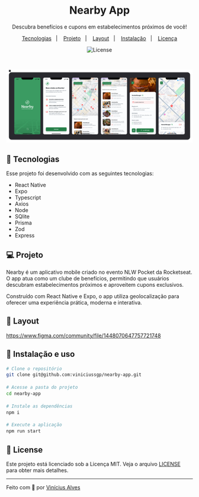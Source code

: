 <h1 align="center">Nearby App</h1>

<p align="center">
Descubra benefícios e cupons em estabelecimentos próximos de você!
</p>

<p align="center">
  <a href="#-tecnologias">Tecnologias</a>&nbsp;&nbsp;&nbsp;|&nbsp;&nbsp;&nbsp;
  <a href="#-projeto">Projeto</a>&nbsp;&nbsp;&nbsp;|&nbsp;&nbsp;&nbsp;
  <a href="#-layout">Layout</a>&nbsp;&nbsp;&nbsp;|&nbsp;&nbsp;&nbsp;
  <a href="#-instalação-e-uso">Instalação</a>&nbsp;&nbsp;&nbsp;|&nbsp;&nbsp;&nbsp;
  <a href="#memo-licença">Licença</a>
</p>

<p align="center">
  <img alt="License" src="https://img.shields.io/static/v1?label=license&message=MIT&color=49AA26&labelColor=000000">
</p>

<br>

![](./.github/cover.png)

## 🚀 Tecnologias

Esse projeto foi desenvolvido com as seguintes tecnologias:

- React Native
- Expo
- Typescript
- Axios
- Node
- SQlite
- Prisma
- Zod
- Express

## 💻 Projeto

Nearby é um aplicativo mobile criado no evento NLW Pocket da Rocketseat.
O app atua como um clube de benefícios, permitindo que usuários descubram estabelecimentos próximos e aproveitem cupons exclusivos.

Construído com React Native e Expo, o app utiliza geolocalização para oferecer uma experiência prática, moderna e interativa.

## 🎨 Layout

https://www.figma.com/community/file/1448070647757721748

## 🚀 Instalação e uso

```bash
# Clone o repositório
git clone git@github.com:viniciussgp/nearby-app.git

# Acesse a pasta do projeto
cd nearby-app

# Instale as dependências
npm i

# Execute a aplicação
npm run start
```

## 📝 License

Este projeto está licenciado sob a Licença MIT. Veja o arquivo [LICENSE](LICENSE) para obter mais detalhes.

---

Feito com 💜 por [Vinícius Alves](https://github.com/viniciussgp)
